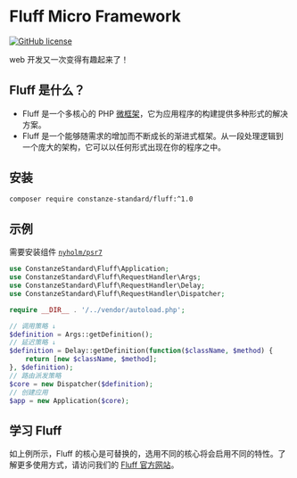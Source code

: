 # Fluff Micro Framework

[![GitHub license](https://img.shields.io/badge/license-Apache%202-blue)](https://github.com/constanze-standard/fluff/blob/master/LICENSE)

web 开发又一次变得有趣起来了！

## Fluff 是什么？
- Fluff 是一个多核心的 PHP [微框架](https://en.wikipedia.org/wiki/Microframework)，它为应用程序的构建提供多种形式的解决方案。
- Fluff 是一个能够随需求的增加而不断成长的渐进式框架。从一段处理逻辑到一个庞大的架构，它可以以任何形式出现在你的程序之中。

## 安装
```bash
composer require constanze-standard/fluff:^1.0
```

## 示例
需要安装组件 [`nyholm/psr7`](https://github.com/Nyholm/psr7)
```php
use ConstanzeStandard\Fluff\Application;
use ConstanzeStandard\Fluff\RequestHandler\Args;
use ConstanzeStandard\Fluff\RequestHandler\Delay;
use ConstanzeStandard\Fluff\RequestHandler\Dispatcher;

require __DIR__ . '/../vendor/autoload.php';

// 调用策略 ↓
$definition = Args::getDefinition();
// 延迟策略 ↓
$definition = Delay::getDefinition(function($className, $method) {
    return [new $className, $method];
}, $definition);
// 路由派发策略
$core = new Dispatcher($definition);
// 创建应用
$app = new Application($core);
```

## 学习 Fluff
如上例所示，Fluff 的核心是可替换的，选用不同的核心将会启用不同的特性。了解更多使用方式，请访问我们的 [Fluff 官方网站](http://www.fluff-framework.cn/)。
